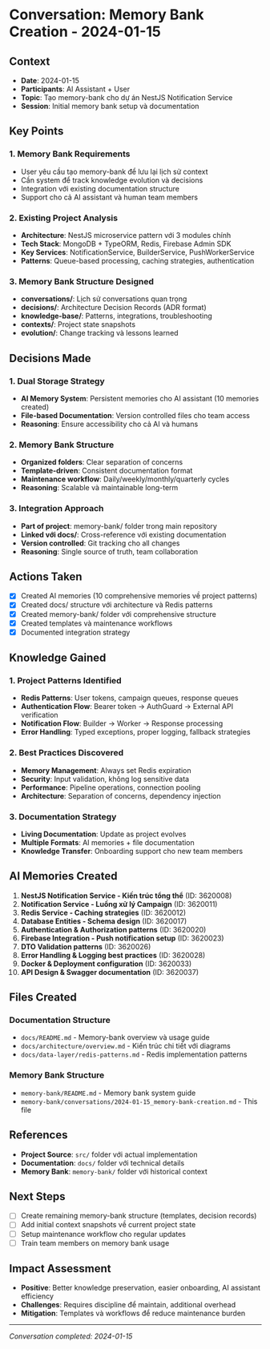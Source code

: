 # Conversation: Memory Bank Creation - 2024-01-15

## Context
- **Date**: 2024-01-15
- **Participants**: AI Assistant + User
- **Topic**: Tạo memory-bank cho dự án NestJS Notification Service
- **Session**: Initial memory bank setup và documentation

## Key Points

### 1. Memory Bank Requirements
- User yêu cầu tạo memory-bank để lưu lại lịch sử context
- Cần system để track knowledge evolution và decisions
- Integration với existing documentation structure
- Support cho cả AI assistant và human team members

### 2. Existing Project Analysis
- **Architecture**: NestJS microservice pattern với 3 modules chính
- **Tech Stack**: MongoDB + TypeORM, Redis, Firebase Admin SDK
- **Key Services**: NotificationService, BuilderService, PushWorkerService
- **Patterns**: Queue-based processing, caching strategies, authentication

### 3. Memory Bank Structure Designed
- **conversations/**: Lịch sử conversations quan trọng
- **decisions/**: Architecture Decision Records (ADR format)
- **knowledge-base/**: Patterns, integrations, troubleshooting
- **contexts/**: Project state snapshots
- **evolution/**: Change tracking và lessons learned

## Decisions Made

### 1. Dual Storage Strategy
- **AI Memory System**: Persistent memories cho AI assistant (10 memories created)
- **File-based Documentation**: Version controlled files cho team access
- **Reasoning**: Ensure accessibility cho cả AI và humans

### 2. Memory Bank Structure
- **Organized folders**: Clear separation of concerns
- **Template-driven**: Consistent documentation format
- **Maintenance workflow**: Daily/weekly/monthly/quarterly cycles
- **Reasoning**: Scalable và maintainable long-term

### 3. Integration Approach
- **Part of project**: memory-bank/ folder trong main repository
- **Linked với docs/**: Cross-reference với existing documentation
- **Version controlled**: Git tracking cho all changes
- **Reasoning**: Single source of truth, team collaboration

## Actions Taken

- [x] Created AI memories (10 comprehensive memories về project patterns)
- [x] Created docs/ structure với architecture và Redis patterns
- [x] Created memory-bank/ folder với comprehensive structure
- [x] Created templates và maintenance workflows
- [x] Documented integration strategy

## Knowledge Gained

### 1. Project Patterns Identified
- **Redis Patterns**: User tokens, campaign queues, response queues
- **Authentication Flow**: Bearer token → AuthGuard → External API verification
- **Notification Flow**: Builder → Worker → Response processing
- **Error Handling**: Typed exceptions, proper logging, fallback strategies

### 2. Best Practices Discovered
- **Memory Management**: Always set Redis expiration
- **Security**: Input validation, không log sensitive data
- **Performance**: Pipeline operations, connection pooling
- **Architecture**: Separation of concerns, dependency injection

### 3. Documentation Strategy
- **Living Documentation**: Update as project evolves
- **Multiple Formats**: AI memories + file documentation
- **Knowledge Transfer**: Onboarding support cho new team members

## AI Memories Created

1. **NestJS Notification Service - Kiến trúc tổng thể** (ID: 3620008)
2. **Notification Service - Luồng xử lý Campaign** (ID: 3620011)
3. **Redis Service - Caching strategies** (ID: 3620012)
4. **Database Entities - Schema design** (ID: 3620017)
5. **Authentication & Authorization patterns** (ID: 3620020)
6. **Firebase Integration - Push notification setup** (ID: 3620023)
7. **DTO Validation patterns** (ID: 3620026)
8. **Error Handling & Logging best practices** (ID: 3620028)
9. **Docker & Deployment configuration** (ID: 3620033)
10. **API Design & Swagger documentation** (ID: 3620037)

## Files Created

### Documentation Structure
- `docs/README.md` - Memory-bank overview và usage guide
- `docs/architecture/overview.md` - Kiến trúc chi tiết với diagrams
- `docs/data-layer/redis-patterns.md` - Redis implementation patterns

### Memory Bank Structure
- `memory-bank/README.md` - Memory bank system guide
- `memory-bank/conversations/2024-01-15_memory-bank-creation.md` - This file

## References
- **Project Source**: `src/` folder với actual implementation
- **Documentation**: `docs/` folder với technical details
- **Memory Bank**: `memory-bank/` folder với historical context

## Next Steps
- [ ] Create remaining memory-bank structure (templates, decision records)
- [ ] Add initial context snapshots về current project state
- [ ] Setup maintenance workflow cho regular updates
- [ ] Train team members on memory bank usage

## Impact Assessment
- **Positive**: Better knowledge preservation, easier onboarding, AI assistant efficiency
- **Challenges**: Requires discipline để maintain, additional overhead
- **Mitigation**: Templates và workflows để reduce maintenance burden

---
*Conversation completed: 2024-01-15* 
